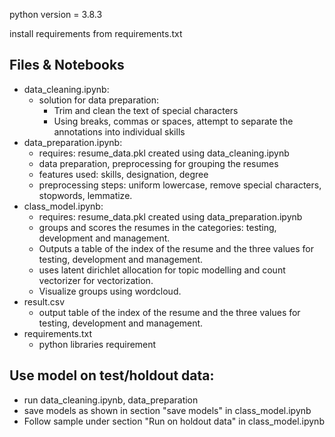 python version = 3.8.3

install requirements from requirements.txt

Files & Notebooks
------------------
* data_cleaning.ipynb:
    - solution for data preparation:
        - Trim and clean the text of special characters
	    - Using breaks, commas or spaces, attempt to separate the annotations into individual skills
* data_preparation.ipynb:
    - requires: resume_data.pkl created using data_cleaning.ipynb
    - data preparation, preprocessing for grouping the resumes
    - features used: skills, designation, degree
    - preprocessing steps: uniform lowercase, remove special characters, stopwords, lemmatize.
* class_model.ipynb:
    - requires: resume_data.pkl created using data_preparation.ipynb
    - groups and scores the resumes in the categories: testing, development and management.
    - Outputs a table of the index of the resume and the three values for testing, development and management.
    - uses latent dirichlet allocation for topic modelling and count vectorizer for vectorization.
    - Visualize groups using wordcloud.
* result.csv
    - output table of the index of the resume and the three values for testing, development and management.
* requirements.txt
    - python libraries requirement

Use model on test/holdout data:
-------------------------------
* run data_cleaning.ipynb, data_preparation
* save models as shown in section "save models" in class_model.ipynb
* Follow sample under section "Run on holdout data" in class_model.ipynb
